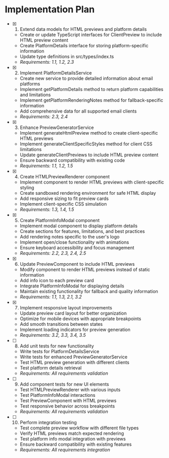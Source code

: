 # Implementation Plan

- [x] 1. Extend data models for HTML previews and platform details



  - Create or update TypeScript interfaces for ClientPreview to include HTML preview content
  - Create PlatformDetails interface for storing platform-specific information
  - Update type definitions in src/types/index.ts
  - _Requirements: 1.1, 1.2, 2.3_

- [x] 2. Implement PlatformDetailsService





  - Create new service to provide detailed information about email platforms
  - Implement getPlatformDetails method to return platform capabilities and limitations
  - Implement getPlatformRenderingNotes method for fallback-specific information
  - Add comprehensive data for all supported email clients
  - _Requirements: 2.3, 2.4_

- [x] 3. Enhance PreviewGeneratorService





  - Implement generateHtmlPreview method to create client-specific HTML previews
  - Implement generateClientSpecificStyles method for client CSS limitations
  - Update generateClientPreviews to include HTML preview content
  - Ensure backward compatibility with existing code
  - _Requirements: 1.1, 1.2, 1.5_

- [x] 4. Create HTMLPreviewRenderer component





  - Implement component to render HTML previews with client-specific styling
  - Create sandboxed rendering environment for safe HTML display
  - Add responsive sizing to fit preview cards
  - Implement client-specific CSS simulation
  - _Requirements: 1.3, 1.4, 1.5_

- [x] 5. Create PlatformInfoModal component





  - Implement modal component to display platform details
  - Create sections for features, limitations, and best practices
  - Add rendering notes specific to the user's logo
  - Implement open/close functionality with animations
  - Ensure keyboard accessibility and focus management
  - _Requirements: 2.2, 2.3, 2.4, 2.5_

- [x] 6. Update PreviewComponent to include HTML previews





  - Modify component to render HTML previews instead of static information
  - Add info icon to each preview card
  - Integrate PlatformInfoModal for displaying details
  - Maintain existing functionality for fallback and quality information
  - _Requirements: 1.1, 1.3, 2.1, 3.2_

- [x] 7. Implement responsive layout improvements






  - Update preview card layout for better organization
  - Optimize for mobile devices with appropriate breakpoints
  - Add smooth transitions between states
  - Implement loading indicators for preview generation
  - _Requirements: 3.2, 3.3, 3.4, 3.5_

- [ ] 8. Add unit tests for new functionality
  - Write tests for PlatformDetailsService
  - Write tests for enhanced PreviewGeneratorService
  - Test HTML preview generation with different clients
  - Test platform details retrieval
  - _Requirements: All requirements validation_

- [ ] 9. Add component tests for new UI elements
  - Test HTMLPreviewRenderer with various inputs
  - Test PlatformInfoModal interactions
  - Test PreviewComponent with HTML previews
  - Test responsive behavior across breakpoints
  - _Requirements: All requirements validation_

- [ ] 10. Perform integration testing
  - Test complete preview workflow with different file types
  - Verify HTML previews match expected rendering
  - Test platform info modal integration with previews
  - Ensure backward compatibility with existing features
  - _Requirements: All requirements integration_